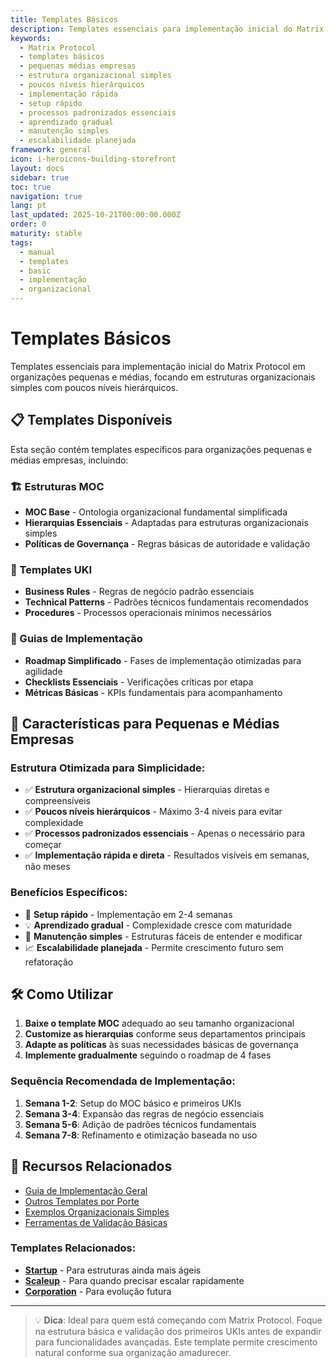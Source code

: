 ```yaml
---
title: Templates Básicos
description: Templates essenciais para implementação inicial do Matrix Protocol em organizações pequenas e médias
keywords:
  - Matrix Protocol
  - templates básicos
  - pequenas médias empresas
  - estrutura organizacional simples
  - poucos níveis hierárquicos
  - implementação rápida
  - setup rápido
  - processos padronizados essenciais
  - aprendizado gradual
  - manutenção simples
  - escalabilidade planejada
framework: general
icon: i-heroicons-building-storefront
layout: docs
sidebar: true
toc: true
navigation: true
lang: pt
last_updated: 2025-10-21T00:00:00.000Z
order: 0
maturity: stable
tags:
  - manual
  - templates
  - basic
  - implementação
  - organizacional
---
```

# Templates Básicos

Templates essenciais para implementação inicial do Matrix Protocol em organizações pequenas e médias, focando em estruturas organizacionais simples com poucos níveis hierárquicos.

## 📋 Templates Disponíveis

Esta seção contém templates específicos para organizações pequenas e médias empresas, incluindo:

### 🏗️ Estruturas MOC
- **MOC Base** - Ontologia organizacional fundamental simplificada
- **Hierarquias Essenciais** - Adaptadas para estruturas organizacionais simples
- **Políticas de Governança** - Regras básicas de autoridade e validação

### 📝 Templates UKI
- **Business Rules** - Regras de negócio padrão essenciais
- **Technical Patterns** - Padrões técnicos fundamentais recomendados  
- **Procedures** - Processos operacionais mínimos necessários

### 🚀 Guias de Implementação
- **Roadmap Simplificado** - Fases de implementação otimizadas para agilidade
- **Checklists Essenciais** - Verificações críticas por etapa
- **Métricas Básicas** - KPIs fundamentais para acompanhamento

## 🎯 Características para Pequenas e Médias Empresas

### Estrutura Otimizada para Simplicidade:
- ✅ **Estrutura organizacional simples** - Hierarquias diretas e compreensíveis
- ✅ **Poucos níveis hierárquicos** - Máximo 3-4 níveis para evitar complexidade
- ✅ **Processos padronizados essenciais** - Apenas o necessário para começar
- ✅ **Implementação rápida e direta** - Resultados visíveis em semanas, não meses

### Benefícios Específicos:
- 🚀 **Setup rápido** - Implementação em 2-4 semanas
- 💡 **Aprendizado gradual** - Complexidade cresce com maturidade
- 🔧 **Manutenção simples** - Estruturas fáceis de entender e modificar
- 📈 **Escalabilidade planejada** - Permite crescimento futuro sem refatoração

## 🛠️ Como Utilizar

1. **Baixe o template MOC** adequado ao seu tamanho organizacional
2. **Customize as hierarquias** conforme seus departamentos principais
3. **Adapte as políticas** às suas necessidades básicas de governança
4. **Implemente gradualmente** seguindo o roadmap de 4 fases

### Sequência Recomendada de Implementação:
1. **Semana 1-2**: Setup do MOC básico e primeiros UKIs
2. **Semana 3-4**: Expansão das regras de negócio essenciais
3. **Semana 5-6**: Adição de padrões técnicos fundamentais
4. **Semana 7-8**: Refinamento e otimização baseada no uso

## 📖 Recursos Relacionados

- [Guia de Implementação Geral](../..)
- [Outros Templates por Porte](..)
- [Exemplos Organizacionais Simples](../../../examples)
- [Ferramentas de Validação Básicas](../../tools)

### Templates Relacionados:
- **[Startup](../startup)** - Para estruturas ainda mais ágeis
- **[Scaleup](../scaleup)** - Para quando precisar escalar rapidamente
- **[Corporation](../corporation)** - Para evolução futura

---

> 💡 **Dica**: Ideal para quem está começando com Matrix Protocol. Foque na estrutura básica e validação dos primeiros UKIs antes de expandir para funcionalidades avançadas. Este template permite crescimento natural conforme sua organização amadurecer.